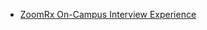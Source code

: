  - [ZoomRx On-Campus Interview Experience](https://www.geeksforgeeks.org/zoomrx-campus-interview-experience/)